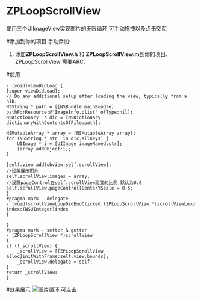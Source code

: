 # ZPLoopScrollView
使用三个UIImageView实现图片的无限循环,可手动拖拽以及点击交互

#添加到你的项目
手动添加:

1. 添加**ZPLoopScrollView.h** 和 **ZPLoopScrollView.m**到你的项目.
ZPLoopScrollView 需要ARC.

#使用

	- (void)viewDidLoad {
    [super viewDidLoad];
    // Do any additional setup after loading the view, typically from a nib.
    NSString * path = [[NSBundle mainBundle] pathForResource:@"ImageInfo.plist" ofType:nil];
    NSDictionary  * dic = [NSDictionary dictionaryWithContentsOfFile:path];
    
    NSMutableArray * array = [NSMutableArray array];
    for (NSString * str  in dic.allKeys) {
        UIImage * i = [UIImage imageNamed:str];
        [array addObject:i];
    }
    
    [self.view addSubview:self.scrollView];
    //设置展示图片
    self.scrollView.images = array;
    //设置pageControl在self.scrollView高度的比例,默认为0.8
    self.scrollView.pageControllCenterYScale = 0.5;
	}
	#pragma mark - delegate
	- (void)scrollViewLoopDidEndClicked:(ZPLoopScrollView *)scrollViewLoop index:(NSUInteger)index
	{
    
	}
	#pragma mark - setter & getter
	- (ZPLoopScrollView *)scrollView
	{
    if (!_scrollView) {
        _scrollView = [[ZPLoopScrollView alloc]initWithFrame:self.view.bounds];
        _scrollView.delegate = self;
    }
    return _scrollView;
	}
	
#效果展示
![图片循环,可点击](http://7xoj45.com1.z0.glb.clouddn.com/2016-05-31%2016_54_22.gif)
